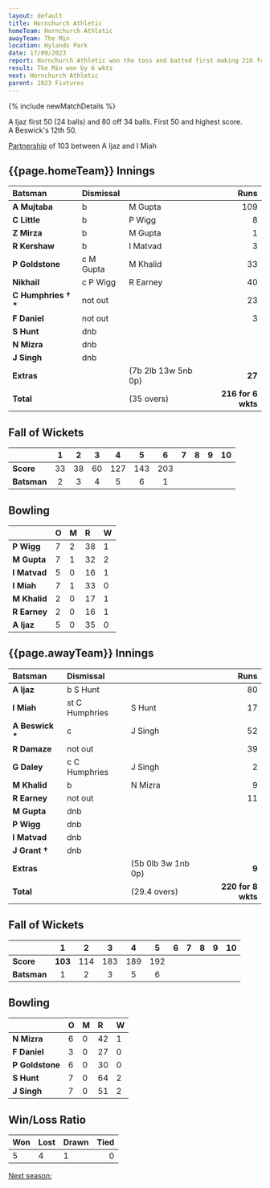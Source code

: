 ```yaml
---
layout: default
title: Hornchurch Athletic
homeTeam: Hornchurch Athletic
awayTeam: The Min
location: Hylands Park
date: 17/09/2023
report: Hornchurch Athletic won the toss and batted first making 216 for 6 wkts in 35 overs. The Min replied with 220 for 5 in 29.4 overs
result: The Min won by 6 wkts
next: Hornchurch Athletic
parent: 2023 Fixtures
---
```


{% include newMatchDetails %}

A Ijaz first 50 (24 balls) and 80 off 34 balls. First 50 and highest score.<br />
A Beswick's 12th 50.

[Partnership](../records/partnerships) of 103 between A Ijaz and I Miah

## {{page.homeTeam}} Innings

| Batsman | Dismissal | | Runs |
|:---|:---|---|---:|
| **A Mujtaba** | b | M Gupta | 109 |
| **C Little** | b | P Wigg | 8 |
| **Z Mirza** | b | M Gupta | 1 |
| **R Kershaw** | b | I Matvad | 3 |
| **P Goldstone** | c M Gupta | M Khalid | 33 |
| **Nikhail** | c P Wigg | R Earney | 40 |
| **C Humphries &#8224;  &#42;** | not out | | 23 |
| **F Daniel** | not out |  | 3 |
| **S Hunt** | dnb |  |  |
| **N Mizra** | dnb |  |  |
| **J Singh** | dnb |  |  |
| **Extras** | | (7b 2lb 13w 5nb 0p) | **27** |
| **Total** | | (35 overs) | **216 for 6 wkts** |

## Fall of Wickets

| | 1 | 2 | 3 | 4 | 5 | 6 | 7 | 8 | 9 | 10 |
|---|:---:|:---:|:---:|:---:|:---:|:---:|:---:|:---:|:---:|:---:|
| **Score** | 33 | 38 | 60 | 127 | 143 | 203 |  |  |  |  | 
| **Batsman** | 2  | 3  | 4  | 5 | 6 |  1 |  |   |  |  | 

## Bowling

| | O | M | R | W |
|---|:---|:---|:---|:---|
| **P Wigg** | 7 | 2 | 38 | 1 |
| **M Gupta** | 7 | 1 | 32 | 2 |
| **I Matvad** | 5 | 0 | 16 | 1 |
| **I Miah** | 7 | 1 | 33 | 0 |
| **M Khalid** | 2 | 0 | 17 | 1 |
| **R Earney** | 2 | 0 | 16 | 1 |
| **A Ijaz** | 5 | 0 | 35 | 0 |

## {{page.awayTeam}} Innings

| Batsman | Dismissal | | Runs |
|:---|:---|---|---:|
| **A Ijaz** | b S Hunt |  | 80 |
| **I Miah** | st C Humphries | S Hunt | 17 |
| **A Beswick &#42;** | c | J Singh | 52 |
| **R Damaze** | not out |  | 39 |
| **G Daley** | c C Humphries | J Singh | 2 |
| **M Khalid** | b | N Mizra | 9 |
| **R Earney** | not out |  | 11 |
| **M Gupta** | dnb |  |  |
| **P Wigg** | dnb |  |  |
| **I Matvad** | dnb |  |  |
| **J Grant &#8224;** | dnb |  |  |
| **Extras** | | (5b 0lb 3w 1nb 0p) | **9** |
| **Total** | | (29.4 overs) | **220 for 8 wkts** |

## Fall of Wickets

| | 1 | 2 | 3 | 4 | 5 | 6 | 7 | 8 | 9 | 10 |
|---|:---:|:---:|:---:|:---:|:---:|:---:|:---:|:---:|:---:|:---:|
| **Score** | **103** | 114 | 183 | 189 | 192 |  |  |  |  |  |
| **Batsman** | 1 | 2 | 3 | 5 | 6 |  |  |  |  |  | 

## Bowling

| | O | M | R | W |
|---|:---|:---|:---|:---|
| **N Mizra** | 6 | 0 | 42 | 1 |
| **F Daniel** | 3 | 0 | 27 | 0 |
| **P Goldstone** | 6 | 0 | 30 | 0 |
| **S Hunt** | 7 | 0 | 64 | 2 |
| **J Singh** | 7 | 0 | 51 | 2 |

## Win/Loss Ratio

| Won | Lost | Drawn | Tied |
|:---|:---|:---|---:|
| 5 | 4 | 1 | 0 |

[Next season:](/)